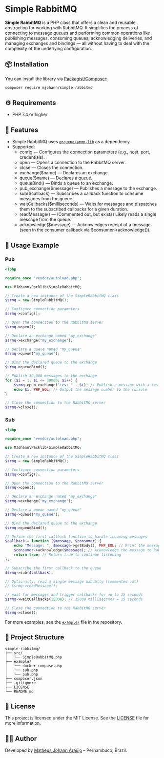 # Simple RabbitMQ

**Simple RabbitMQ** is a PHP class that offers a clean and reusable abstraction for working with RabbitMQ. It simplifies the process of connecting to message queues and performing common operations like publishing messages, consuming queues, acknowledging deliveries, and managing exchanges and bindings — all without having to deal with the complexity of the underlying configuration.

## 📦 Installation

You can install the library via [Packagist/Composer](https://packagist.org/packages/mjohann/simple-rabbitmq):

```bash
composer require mjohann/simple-rabbitmq
```

## ⚙️ Requirements

- PHP 7.4 or higher

## 🚀 Features

- Simple RabbitMQ uses [`enqueue/amqp-lib`](https://packagist.org/packages/enqueue/amqp-lib) as a dependency
- Supported:
    - config — Configures the connection parameters (e.g., host, port, credentials).
    - open — Opens a connection to the RabbitMQ server.
    - close — Closes the connection.
    - exchange($name) — Declares an exchange.
    - queue($name) — Declares a queue.
    - queueBind() — Binds a queue to an exchange.
    - pub_exchange($message) — Publishes a message to the exchange.
    - sub($callback) — Subscribes a callback function to consume messages from the queue.
    - waitCallbacks($milliseconds) — Waits for messages and dispatches them to the subscribed callbacks for a given duration.
    - readMessage() — (Commented out, but exists) Likely reads a single message from the queue.
    - acknowledge($message) — Acknowledges receipt of a message (seen in the consumer callback via $consumer->acknowledge()).

## 🧪 Usage Example

### Pub
```php
<?php

require_once "vendor/autoload.php";

use MJohann\Packlib\SimpleRabbitMQ;

// Create a new instance of the SimpleRabbitMQ class
$srmq = new SimpleRabbitMQ();

// Configure connection parameters
$srmq->config();

// Open the connection to the RabbitMQ server
$srmq->open();

// Declare an exchange named "my_exchange"
$srmq->exchange("my_exchange");

// Declare a queue named "my_queue"
$srmq->queue("my_queue");

// Bind the declared queue to the exchange
$srmq->queueBind();

// Publish 30,000 messages to the exchange
for ($i = 1; $i <= 30000; $i++) {
    $srmq->pub_exchange("test " . $i); // Publish a message with a test string
    echo $i, PHP_EOL; // Output the message number to the console
}

// Close the connection to the RabbitMQ server
$srmq->close();

```

### Sub
```php
<?php

require_once "vendor/autoload.php";

use MJohann\Packlib\SimpleRabbitMQ;

// Create a new instance of the SimpleRabbitMQ class
$srmq = new SimpleRabbitMQ();

// Configure connection parameters
$srmq->config();

// Open the connection to the RabbitMQ server
$srmq->open();

// Declare an exchange named "my_exchange"
$srmq->exchange("my_exchange");

// Declare a queue named "my_queue"
$srmq->queue("my_queue");

// Bind the declared queue to the exchange
$srmq->queueBind();

// Define the first callback function to handle incoming messages
$callback = function ($message, $consumer) {
    echo "Message: ", $message->getBody(), PHP_EOL; // Print the message content
    $consumer->acknowledge($message); // Acknowledge the message to RabbitMQ
    return true; // Return true to continue listening
};

// Subscribe the first callback to the queue
$srmq->sub($callback);

// Optionally, read a single message manually (commented out)
// $srmq->readMessage();

// Wait for messages and trigger callbacks for up to 15 seconds
$srmq->waitCallbacks(15000); // 15000 milliseconds = 15 seconds

// Close the connection to the RabbitMQ server
$srmq->close();
```

For more examples, see the [`example/`](example/) file in the repository.

## 📁 Project Structure

```
simple-rabbitmq/
├── src/
│   └── SimpleRabbitMQ.php
├── example/
│   └── docker-compose.php
│   └── sub.php
│   └── pub.php
├── composer.json
├── .gitignore
├── LICENSE
└── README.md
```

## 📄 License

This project is licensed under the MIT License. See the [LICENSE](LICENSE) file for more information.

## 👨‍💻 Author

Developed by [Matheus Johann Araújo](https://github.com/matheusjohannaraujo) – Pernambuco, Brazil.
